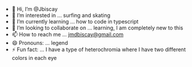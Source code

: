 - 👋 Hi, I’m @Jbiscay
- 👀 I’m interested in ... surfing and skating
- 🌱 I’m currently learning ... how to code in typescript
- 💞️ I’m looking to collaborate on ... learning, I am completely new to this
- 📫 How to reach me ... jmdbiscay@gmail.com
- 😄 Pronouns: ... legend
- ⚡ Fun fact: ... I have a type of heterochromia where I have two different colors in each eye

<!---
Jbiscay/Jbiscay is a ✨ special ✨ repository because its `README.md` (this file) appears on your GitHub profile.
You can click the Preview link to take a look at your changes.
--->
